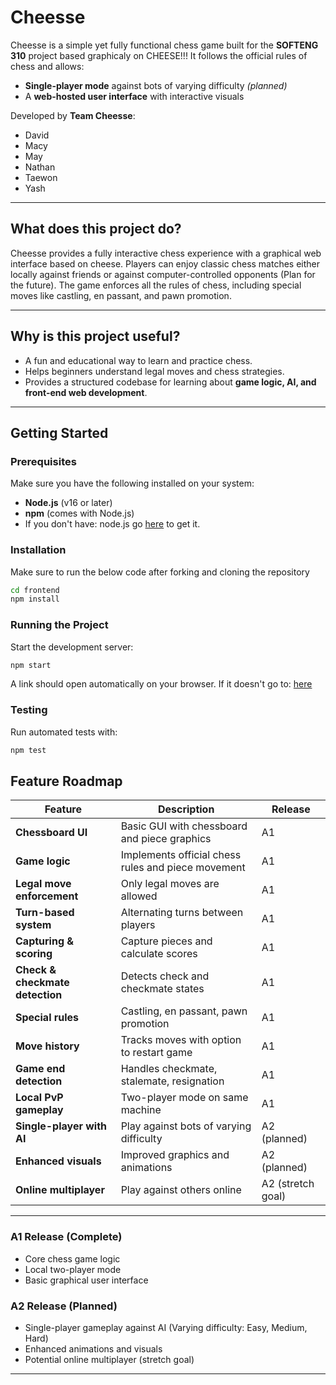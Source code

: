 # Cheesse

Cheesse is a simple yet fully functional chess game built for the **SOFTENG 310** project based graphicaly on CHEESE!!!
It follows the official rules of chess and allows:  
- **Single-player mode** against bots of varying difficulty *(planned)*  
- A **web-hosted user interface** with interactive visuals  

Developed by **Team Cheesse**:  
- David
- Macy
- May
- Nathan
- Taewon
- Yash 

---

## What does this project do?  
Cheesse provides a fully interactive chess experience with a graphical web interface based on cheese. Players can enjoy classic chess matches either locally against friends or against computer-controlled opponents (Plan for the future). The game enforces all the rules of chess, including special moves like castling, en passant, and pawn promotion.  

---

## Why is this project useful?  
- A fun and educational way to learn and practice chess.  
- Helps beginners understand legal moves and chess strategies.  
- Provides a structured codebase for learning about **game logic, AI, and front-end web development**.  

---

## Getting Started  

### Prerequisites  
Make sure you have the following installed on your system:  
- **Node.js** (v16 or later)  
- **npm** (comes with Node.js)
- If you don't have: node.js go [here](https://nodejs.org/en/download) to get it.

### Installation  
Make sure to run the below code after forking and cloning the repository

```bash
cd frontend
npm install
```

### Running the Project
Start the development server:
```bash
npm start
```
A link should open automatically on your browser. 
If it doesn't go to: [here](http://localhost:3000/)

### Testing
Run automated tests with:
```bash
npm test
```

## Feature Roadmap  

| Feature              | Description | Release |
|----------------------|-------------|---------|
| **Chessboard UI**    | Basic GUI with chessboard and piece graphics | A1 |
| **Game logic**       | Implements official chess rules and piece movement | A1 |
| **Legal move enforcement** | Only legal moves are allowed | A1 |
| **Turn-based system**| Alternating turns between players | A1 |
| **Capturing & scoring** | Capture pieces and calculate scores | A1 |
| **Check & checkmate detection** | Detects check and checkmate states | A1 |
| **Special rules**    | Castling, en passant, pawn promotion | A1 |
| **Move history**     | Tracks moves with option to restart game | A1 |
| **Game end detection** | Handles checkmate, stalemate, resignation | A1 |
| **Local PvP gameplay** | Two-player mode on same machine | A1 |
| **Single-player with AI** | Play against bots of varying difficulty | A2 (planned) |
| **Enhanced visuals** | Improved graphics and animations | A2 (planned) |
| **Online multiplayer** | Play against others online | A2 (stretch goal) |

---

### A1 Release (Complete)  
- Core chess game logic  
- Local two-player mode  
- Basic graphical user interface  

### A2 Release (Planned)  
- Single-player gameplay against AI (Varying difficulty: Easy, Medium, Hard)
- Enhanced animations and visuals  
- Potential online multiplayer (stretch goal)  

---
 